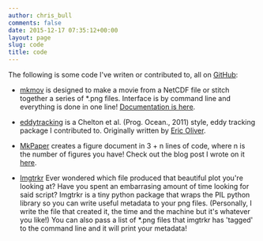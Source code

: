 ```yaml
---
author: chris_bull
comments: false
date: 2015-12-17 07:35:12+00:00
layout: page
slug: code
title: code
---
```


The following is some code I've writen or contributed to, all on [GitHub](http://www.github.com/chrisb13):

 * [mkmov](http://www.github.com/chrisb13/mkmov) is designed to make a movie from a NetCDF file or stitch together a series of *.png files. Interface is by command line and everything is done in one line! [Documentation is here](http://christopherbull.com.au/mkmov).

 * [eddytracking](http://www.github.com/chrisb13/eddytracking) is a  Chelton et al. (Prog. Ocean., 2011) style, eddy tracking package I contributed to. Originally written by [Eric Oliver](http://www.github.com/ecjoliver/eddytracking).
	
 * [MkPaper](http://www.github.com/chrisb13/mkpaper) creates a figure document in 3 + n lines of code, where n is the number of figures you have! Check out the blog post I wrote on it [here](http://christopherbull.com.au/python/programmatic-paper-mkpaper/).

 * [Imgtrkr](http://www.github.com/chrisb13/imgtrkr) Ever wondered which file produced that beautiful plot you're looking at? Have you spent an embarrasing amount of time looking for said script? Imgtrkr is a tiny python package that wraps the PIL python library so you can write useful metadata to your png files. (Personally, I write the file that created it, the time and the machine but it's whatever you like!) You can also pass a list of *.png files that imgtrkr has 'tagged' to the command line and it will print your metadata!
